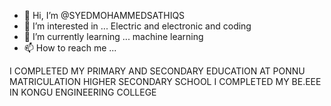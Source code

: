 - 👋 Hi, I’m @SYEDMOHAMMEDSATHIQS
- 👀 I’m interested in ... Electric and electronic and coding 
- 🌱 I’m currently learning ... machine learning
- 📫 How to reach me ...

<!---
SYEDMOHAMMEDSATHIQS/SYEDMOHAMMEDSATHIQS is a ✨ special ✨ repository because its `README.md` (this file) appears on your GitHub profile.
You can click the Preview link to take a look at your changes.
--->
I COMPLETED MY PRIMARY AND SECONDARY EDUCATION AT PONNU MATRICULATION HIGHER SECONDARY SCHOOL
I COMPLETED MY BE.EEE IN KONGU ENGINEERING COLLEGE 
